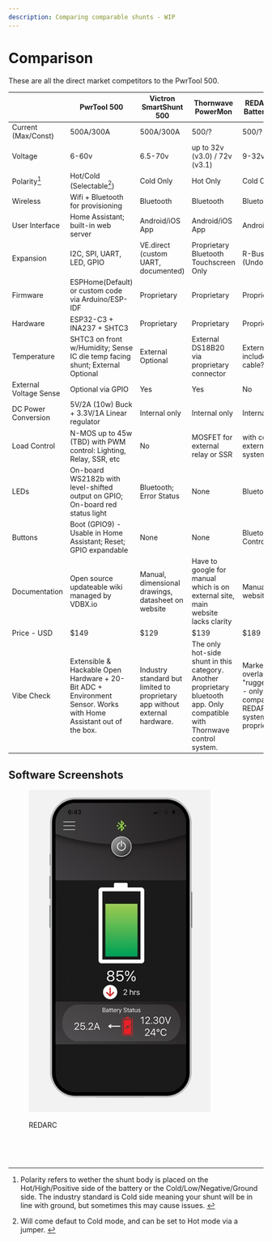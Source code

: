 ```yaml
---
description: Comparing comparable shunts - WIP
---
```


# Comparison

These are all the direct market competitors to the PwrTool 500.

|                        | PwrTool 500                                                                                                      | Victron SmartShunt 500                                                       | Thornwave PowerMon                                                                                                          | REDARC Smart Battery Monitor                                                                                      | LNEX AirShunt 500                                                                                                              |
| ---------------------- | ---------------------------------------------------------------------------------------------------------------- | ---------------------------------------------------------------------------- | --------------------------------------------------------------------------------------------------------------------------- | ----------------------------------------------------------------------------------------------------------------- | ------------------------------------------------------------------------------------------------------------------------------ |
| Current (Max/Const)    | 500A/300A                                                                                                        | 500A/300A                                                                    | 500/?                                                                                                                       | 500/?                                                                                                             | 500/?                                                                                                                          |
| Voltage                | 6-60v                                                                                                            | 6.5-70v                                                                      | up to 32v (v3.0) / 72v (v3.1)                                                                                               | 9-32v                                                                                                             | 8-100v                                                                                                                         |
| Polarity[^1]           | Hot/Cold (Selectable[^2])                                                                                        | Cold Only                                                                    | Hot Only                                                                                                                    | Cold Only                                                                                                         | Cold Only                                                                                                                      |
| Wireless               | Wifi + Bluetooth for provisioning                                                                                | Bluetooth                                                                    | Bluetooth                                                                                                                   | Bluetooth                                                                                                         | Bluetooth                                                                                                                      |
| User Interface         | Home Assistant; built-in web server                                                                              | Android/iOS App                                                              | Android/iOS App                                                                                                             | Android/iOS App                                                                                                   |  <mark style="background-color:red;">APPS MISSING</mark>                                                                       |
| Expansion              | I2C, SPI, UART, LED, GPIO                                                                                        | VE.direct (custom UART, documented)                                          | Proprietary Bluetooth Touchscreen Only                                                                                      | R-Bus / CAN (Undocumented)                                                                                        | UART (Undocumented)                                                                                                            |
| Firmware               | ESPHome(Default) or custom code via Arduino/ESP-IDF                                                              | Proprietary                                                                  | Proprietary                                                                                                                 | Proprietary                                                                                                       | Proprietary                                                                                                                    |
| Hardware               | ESP32-C3 + INA237 + SHTC3                                                                                        | Proprietary                                                                  | Proprietary                                                                                                                 | Proprietary                                                                                                       | Proprietary                                                                                                                    |
| Temperature            | SHTC3 on front w/Humidity; Sense IC die temp facing shunt;   External Optional                                   | External Optional                                                            | External DS18B20 via proprietary connector                                                                                  | External on included B+ cable?                                                                                    | External Included                                                                                                              |
| External Voltage Sense | Optional via GPIO                                                                                                | Yes                                                                          | Yes                                                                                                                         | No                                                                                                                | Yes                                                                                                                            |
| DC Power Conversion    | 5V/2A (10w) Buck + 3.3V/1A Linear regulator                                                                      | Internal only                                                                | Internal only                                                                                                               | Internal only                                                                                                     | Internal only                                                                                                                  |
| Load Control           | N-MOS up to 45w (TBD) with PWM control: Lighting, Relay, SSR, etc                                                | No                                                                           | MOSFET for external relay or SSR                                                                                            | with compatible external control system                                                                           | No                                                                                                                             |
| LEDs                   | On-board WS2182b with level-shifted output on GPIO; On-board red status light                                    | Bluetooth; Error Status                                                      | None                                                                                                                        | Bluetooth Staus                                                                                                   | Bluetooth; Warning Status                                                                                                      |
| Buttons                | Boot (GPIO9) - Usable in Home Assistant; Reset; GPIO expandable                                                  | None                                                                         | None                                                                                                                        | Bluetooth Control                                                                                                 | None                                                                                                                           |
| Documentation          | Open source updateable wiki managed by VDBX.io                                                                   | Manual, dimensional drawings, datasheet on website                           | Have to google for manual which is on external site, main website lacks clarity                                             | Manual on website                                                                                                 |  <mark style="background-color:red;">No website or manual available</mark>                                                     |
| Price - USD            | $149                                                                                                             | $129                                                                         | $139                                                                                                                        | $189                                                                                                              | $69                                                                                                                            |
| Vibe Check             | Extensible & Hackable Open Hardware + 20-Bit ADC + Environment Sensor. Works with Home Assistant out of the box. | Industry standard but limited to proprietary app without external hardware.  | The only hot-side shunt in this category. Another proprietary bluetooth app. Only compatible with Thornwave control system. | Marketed for overlanding with "rugged" design - only compatible with REDARC control system and a proprietary app. | DO NOT BUY - The app has vanished in 2023/24 and their website hasn't been around for years. Zero support but still on Amazon. |

## Software Screenshots



<div>

<figure><img src="../../.gitbook/assets/bsen500_app_grey_1 (1) copy.jpg" alt=""><figcaption><p>REDARC</p></figcaption></figure>

 

<figure><img src="../../.gitbook/assets/Screenshot 2024-05-04 at 2.49.29 PM (1).png" alt="" width="275"><figcaption></figcaption></figure>

 

<figure><img src="../../.gitbook/assets/Screenshot 2024-05-04 at 2.49.14 PM.png" alt="" width="315"><figcaption></figcaption></figure>

</div>

[^1]: Polarity refers to wether the shunt body is placed on the Hot/High/Positive side of the battery or the Cold/Low/Negative/Ground side. The industry standard is Cold side meaning your shunt will be in line with ground, but sometimes this may cause issues.&#x20;

[^2]: Will come defaut to Cold mode, and can be set to Hot mode via a jumper.&#x20;
